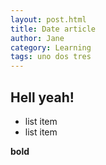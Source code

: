 ```yaml
---
layout: post.html
title: Date article
author: Jane
category: Learning
tags: uno dos tres
---
```


## Hell yeah!

* list item
* list item

**bold**
